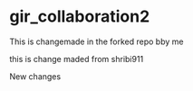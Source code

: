 # gir_collaboration2

This is changemade in the forked repo bby me

this  is change maded from shribi911

New changes 